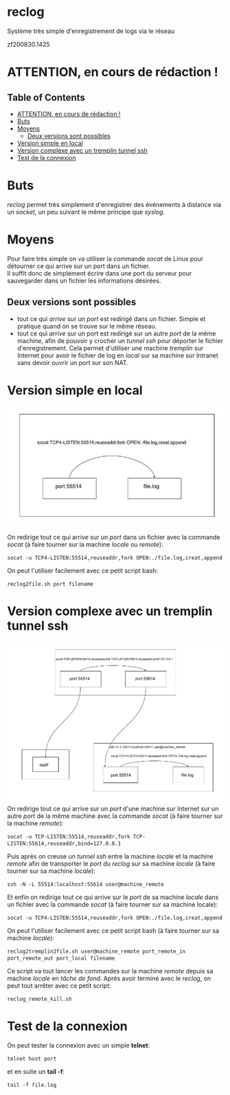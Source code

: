 # reclog
Système très simple d'enregistrement de logs via le réseau

zf200830.1425

# ATTENTION, en cours de rédaction !


<!-- TOC titleSize:2 tabSpaces:2 depthFrom:1 depthTo:6 withLinks:1 updateOnSave:1 orderedList:0 skip:1 title:1 charForUnorderedList:* -->
## Table of Contents
* [ATTENTION, en cours de rédaction !](#attention-en-cours-de-rédaction-)
* [Buts](#buts)
* [Moyens](#moyens)
  * [Deux versions sont possibles](#deux-versions-sont-possibles)
* [Version simple en local](#version-simple-en-local)
* [Version complexe avec un tremplin tunnel ssh](#version-complexe-avec-un-tremplin-tunnel-ssh)
* [Test de la connexion](#test-de-la-connexion)
<!-- /TOC -->


# Buts
*reclog* permet très simplement d'enregistrer des événements à distance via un *socket*, un peu suivant le même principe que *syslog*.


# Moyens
Pour faire très simple on va utiliser la commande *socat* de Linux pour détourner ce qui arrive sur un port dans un fichier.<br>
Il suffit donc de simplement écrire dans une port du serveur pour sauvegarder dans un fichier les informations désirées.

## Deux versions sont possibles
* tout ce qui *arrive* sur un *port* est redirigé dans un fichier. Simple et pratique quand on se trouve sur le même réseau.
* tout ce qui *arrive* sur un port est redirigé sur un autre *port* de la même machine, afin de pouvoir y crocher un *tunnel ssh* pour déporter le fichier d'enregistrement. Cela permet d'utiliser une machine *tremplin* sur Internet pour avoir le fichier de log en *local* sur sa machine sur Intranet sans devoir ouvrir un port sur son NAT.

# Version simple en local
![Image](https://github.com/zuzu59/reclog/blob/master/img/reclog%20figure%201.jpg?raw=true)

On redirige tout ce qui arrive sur un *port* dans un fichier avec la commande *socat* (à faire tourner sur la machine *locale* ou *remote*):
```
socat -u TCP4-LISTEN:55514,reuseaddr,fork OPEN:./file.log,creat,append
```
On peut l'utiliser facilement avec ce petit script bash:
```
reclog2file.sh port filename
```

# Version complexe avec un tremplin tunnel ssh
![Image](https://github.com/zuzu59/reclog/blob/master/img/reclog%20figure%202.jpg?raw=true)
On redirige tout ce qui arrive sur un *port* d'une machine sur Internet sur un autre *port* de la même machine avec la commande *socat* (à faire tourner sur la machine *remote*):
```
socat -u TCP-LISTEN:55514,reuseaddr,fork TCP-LISTEN:55614,reuseaddr,bind=127.0.0.1
```

Puis après on creuse un *tunnel ssh* entre la machine *locale* et la machine *remote* afin de transporter le *port* du *reclog* sur sa machine *locale* (à faire tourner sur sa machine *locale*):
``` 
ssh -N -L 55514:localhost:55614 user@machine_remote
```

Et enfin on redirige tout ce qui arrive sur le *port* de sa machine *locale* dans un fichier avec la commande *socat* (à faire tourner sur sa machine locale):
```
socat -u TCP4-LISTEN:55514,reuseaddr,fork OPEN:./file.log,creat,append
```

On peut l'utiliser facilement avec ce petit script bash (à faire tourner sur sa machine *locale*):
```
reclog2tremplin2file.sh user@machine_remote port_remote_in port_remote_out port_local filename
```

Ce script va tout lancer les commandes sur la machine *remote* depuis sa machine *locale* en *tâche de fond*. Après avoir terminé avec le *reclog*, on peut tout arrêter avec ce petit script:
```
reclog_remote_kill.sh
```

# Test de la connexion
On peut tester la connexion avec un simple **telnet**:
```
telnet host port
```

et en suite un **tail -f**:
```
tail -f file.log
```



